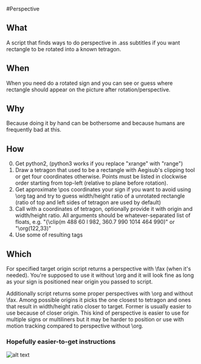 #Perspective
## What
A script that finds ways to do perspective in .ass subtitles if you want rectangle to be rotated into a known tetragon.
## When
When you need do a rotated sign and you can see or guess where rectangle should appear on the picture after rotation/perspective.
## Why
Because doing it by hand can be bothersome and because humans are frequently bad at this.
## How
0. Get python2, (python3 works if you replace "xrange" with "range")
1. Draw a tetragon that used to be a rectangle with Aegisub's clipping tool or get four coordinates otherwise. Points must be listed in clockwise order starting from top-left (relative to plane before rotation).
2. Get approximate \pos coordinates your sign if you want to avoid using \org tag and try to guess width/height ratio of a unrotated rectangle (ratio of top and left sides of tetragon are used by default)
3. Call with a coordinates of tetragon, optionally provide it with origin and width/height ratio. All arguments should be whatever-separated list of floats, e.g. "{\clip(m 488 60 l 982, 360.7 990 1014 464 990)" or "\org(122,33)"
4. Use some of resulting tags

## Which
For specified target origin script returns a perspective with \fax (when it's needed).
You're supposed to use it without \org and it will look fine as long as your sign is positioned near origin you passed to script.

Additionally script returns some proper perspectives with \org and without \fax.
Among possible origins it picks the one closest to tetragon and ones that result in width/height ratio closer to target.
Former is usually easier to use because of closer origin.
This kind of perspective is easier to use for multiple signs or multiliners but it may be harder to position or use with motion tracking compared to perspective without \org.

### Hopefully easier-to-get instructions
![alt text](http://puu.sh/umAMv/9a58ddbdff.png "old version, though")